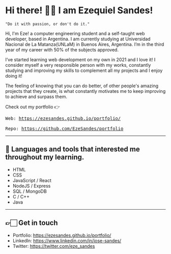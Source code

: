 # Hi there! 👋🏻 I am Ezequiel Sandes!

```
"Do it with passion, or don't do it."
```

Hi, I'm Eze! a computer engineering student and a self-taught web developer, based in Argentina. I am currently studying at Universidad Nacional de La Matanza(UNLaM) in Buenos Aires, Argentina. I’m in the third year of my career with 50% of the subjects approved. 

I’ve started learning web development on my own in 2021 and I love it! I consider myself a very responsible person with my works, constantly studying and improving my skills to complement all my projects and I enjoy doing it!

The feeling of knowing that you can do better, of other people's amazing projects that they create, is what constantly motivates me to keep improving to achieve and surpass them.

Check out my portfolio 👉  <pre>Web: https://ezesandes.github.io/portfolio/ <br>Repo: https://github.com/EzeSandes/portfolio </pre>

---

## 🧰 Languages and tools that interested me throughout my learning.
* HTML
* CSS
* JavaScript / React
* NodeJS / Express
* SQL / MongoDB
* C / C++
* Java

---
## 👉🏻 Get in touch

* Portfolio: https://ezesandes.github.io/portfolio/
* LinkedIn: https://www.linkedin.com/in/jose-sandes/
* Twitter: https://twitter.com/eze_sandes

<!--
🧰  Toolbox

<img src="https://github.com/devicons/devicon/blob/master/icons/c/c-plain.svg" alt="C logo" width="50px" height="50px" />   <img src="https://github.com/devicons/devicon/blob/master/icons/cplusplus/cplusplus-plain.svg" alt="Cplusplus logo" width="50px" height="50px" />   <img src="https://github.com/devicons/devicon/blob/master/icons/html5/html5-plain.svg" alt="HTML5 logo" width="50px" height="50px" />   <img src="https://github.com/devicons/devicon/blob/master/icons/css3/css3-plain.svg" alt="CSS3 logo" width="50px" height="50px" />   <img src="https://github.com/devicons/devicon/blob/master/icons/javascript/javascript-original.svg" alt="Javascript logo" width="50px" height="50px" /><img src="https://github.com/devicons/devicon/blob/master/icons/nodejs/nodejs-plain-wordmark.svg" alt="NodeJS logo" width="50px" height="50px" />   <img src="https://github.com/devicons/devicon/blob/master/icons/express/express-original-wordmark.svg" alt="Express logo" width="50px" height="50px" />   <img src="https://github.com/devicons/devicon/blob/master/icons/mongodb/mongodb-plain.svg" alt="Express logo" width="50px" height="50px" />   <img src="https://github.com/devicons/devicon/blob/master/icons/microsoftsqlserver/microsoftsqlserver-plain.svg" alt="SQL Server logo" width="50px" height="50px" />  <img src="https://github.com/devicons/devicon/blob/master/icons/git/git-original-wordmark.svg" alt="Git logo" width="50px" height="50px" />
-->

<!--
**EzeSandes/EzeSandes** is a ✨ _special_ ✨ repository because its `README.md` (this file) appears on your GitHub profile.

Here are some ideas to get you started:

- 🔭 I’m currently working on ...
- 🌱 I’m currently learning ...
- 👯 I’m looking to collaborate on ...
- 🤔 I’m looking for help with ...
- 💬 Ask me about ...
- 📫 How to reach me: ...
- 😄 Pronouns: ...
- ⚡ Fun fact: ...
-->
